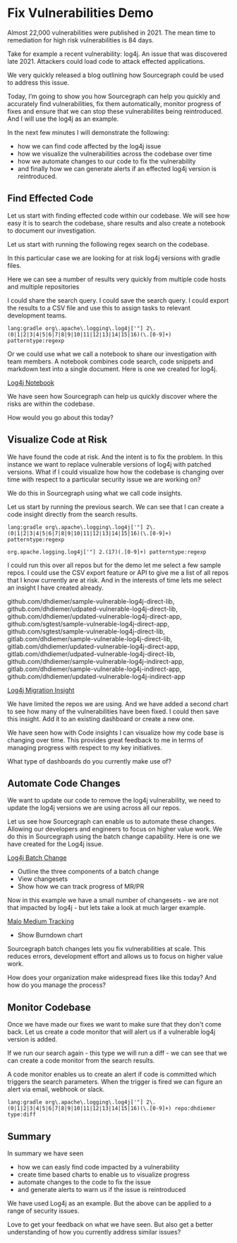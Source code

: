 # Fix Vulnerabilities Demo

Almost 22,000 vulnerabilities were published in 2021.  The mean time to remediation for high risk vulnerabilities is 84 days.

Take for example a recent vulnerability: log4j. An issue that was discovered late 2021. Attackers could load code to attack effected applications. 

We very quickly released a blog outlining how Sourcegraph could be used to address this issue.

Today, I’m going to show you how Sourcegraph can help you quickly and accurately find vulnerabilities, fix them automatically, monitor progress of fixes and ensure that we can stop these vulnerabilites being reintroduced. And I will use the log4j as an example.


In the next few minutes I will demonstrate the following:

* how we can find code affected by the log4j issue
* how we visualize the vulnerabilities across the codebase over time
* how we automate changes to our code to fix the vulnerability
* and finally how we can generate alerts if an effected log4j version is reintroduced.

## Find Effected Code

Let us start with finding effected code within our codebase. We will see how easy it is to search the codebase, share results and also create a notebook to document our investigation.

Let us start with running the following regex search on the codebase.

In this particular case we are looking for at risk log4j versions with gradle files.

Here we can see a number of results very quickly from multiple code hosts and multiple repositories

I could share the search query. I could save the search query. I could export the results to a CSV file and use this to assign tasks to relevant development teams.

```sourcegraph
lang:gradle org\.apache\.logging\.log4j['"] 2\.(0|1|2|3|4|5|6|7|8|9|10|11|12|13|14|15|16)(\.[0-9]+) patterntype:regexp 
```

Or we could use what we call a notebook to share our investigation with team members. A notebook combines code search, code snippets and markdown text into a single document. Here is one we created for log4j.

[Log4j Notebook](https://sourcegraph.com/notebooks/Tm90ZWJvb2s6MQ==)

We have seen how Sourcegraph can help us quickly discover where the risks are within the codebase.

How would you go about this today?

## Visualize Code at Risk

We have found the code at risk. And the intent is to fix the problem. In this instance we want to replace vulnerable versions of log4j with patched versions. What if I could visualize how how the codebase is changing over time with respect to a particular security issue we are working on?

We do this in Sourcegraph using what we call code insights.

Let us start by running the previous search. We can see that I can create a code insight directly from the search results.

```sourcegraph
lang:gradle org\.apache\.logging\.log4j['"] 2\.(0|1|2|3|4|5|6|7|8|9|10|11|12|13|14|15|16)(\.[0-9]+) patterntype:regexp 
```

```sourcegraph
org.apache.logging.log4j['"] 2.(17)(.[0-9]+) patterntype:regexp
```

I could run this over all repos but for the demo let me select a few sample repos. I could use the CSV export feature or API to give me a list of all repos that I know currently are at risk. And in the interests of time lets me select an insight I have created already.

github.com/dhdiemer/sample-vulnerable-log4j-direct-lib,
github.com/dhdiemer/udpated-vulnerable-log4j-direct-lib,
github.com/dhdiemer/updated-vulnerable-log4j-direct-app,
github.com/sgtest/sample-vulnerable-log4j-direct-app,
github.com/sgtest/sample-vulnerable-log4j-direct-lib,
gitlab.com/dhdiemer/sample-vulnerable-log4j-direct-lib,
gitlab.com/dhdiemer/updated-vulnerable-log4j-direct-app,
gitlab.com/dhdiemer/udpated-vulnerable-log4j-direct-lib,
github.com/dhdiemer/sample-vulnerable-log4j-indirect-app,
gitlab.com/dhdiemer/sample-vulnerable-log4j-indirect-app,
github.com/dhdiemer/updated-vulnerable-log4j-indirect-app

[Log4j Migration Insight](https://demo.sourcegraph.com/insights/edit/aW5zaWdodF92aWV3OiIyNU9URmRkSHp4MnRkZnRhdGpMbmExZ2I0Y0gi?dashboardId=all)

We have limited the repos we are using. And we have added a second chart to see how many of the vulnerabilities have been fixed. I could then save this insight. Add it to an existing dashboard or create a new one.


We have seen how with Code insights I can visualize how my code base is changing over time. This provides great feedback to me in terms of managing progress with respect to my key initiatives.

What type of dashboards do you currently make use of?

## Automate Code Changes  

We want to update our code to remove the log4j vulnerability, we need to update the log4j versions we are using across all our repos.

Let us see how Sourcegraph can enable us to automate these changes. Allowing our developers and engineers to focus on higher value work. We do this in Sourcegraph using the batch change capability. Here is one we have created for the Log4j issue.

[Log4j Batch Change](https://demo.sourcegraph.com/users/dan.diemer/batch-changes/upgrade-log4j-2.17-gradle?tab=spec)

* Outline the three components of a batch change
* View changesets
* Show how we can track progress of MR/PR

Now in this example we have a small number of changesets - we are not that impacted by log4j - but lets take a look at much larger example.

[Malo Medium Tracking](https://demo.sourcegraph.com/users/malo/batch-changes/medium-trackin-campaign)

* Show Burndown chart

Sourcegraph batch changes lets you fix vulnerabilities at scale. This reduces errors, development effort and allows us to focus on higher value work.

How does your organization make widespread fixes like this today? And how do you manage the process?

## Monitor Codebase  

Once we have made our fixes we want to make sure that they don't come back. Let us create a code monitor that will alert us if a vulnerable log4j version is added.

If we run our search again - this type we will run a diff - we can see that we can create a code monitor from the search results.

A code monitor enables us to create an alert if code is committed which triggers the search parameters. When the trigger is fired we can figure an alert via email, webhook or slack.

```sourcegraph
lang:gradle org\.apache\.logging\.log4j['"] 2\.(0|1|2|3|4|5|6|7|8|9|10|11|12|13|14|15|16)(\.[0-9]+) repo:dhdiemer type:diff
```

## Summary

In summary we have seen

* how we can easly find code impacted by a vulnerability
* create time based charts to enable us to visualize progress
* automate changes to the code to fix the issue
* and generate alerts to warn us if the issue is reintroduced 

We have used Log4j as an example. But the above can be applied to a range of security issues.

Love to get your feedback on what we have seen. But also get a better understanding of how you currently address similar issues?
